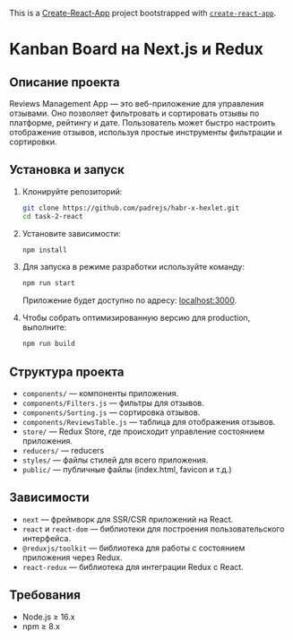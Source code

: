 This is a [Create-React-App](https://react.dev/) project bootstrapped with [`create-react-app`](https://create-react-app.dev/docs/getting-started).

# Kanban Board на Next.js и Redux

## Описание проекта

Reviews Management App — это веб-приложение для управления отзывами. Оно позволяет фильтровать и сортировать отзывы по платформе, рейтингу и дате. Пользователь может быстро настроить отображение отзывов, используя простые инструменты фильтрации и сортировки.

## Установка и запуск

1. Клонируйте репозиторий:

   ```bash
   git clone https://github.com/padrejs/habr-x-hexlet.git
   cd task-2-react

2. Установите зависимости:

    ```bash
    npm install

3. Для запуска в режиме разработки используйте команду:

    ```bash
    npm run start
   ```
   Приложение будет доступно по адресу: [localhost:3000](http://localhost:3000).

4. Чтобы собрать оптимизированную версию для production, выполните:

    ```bash
    npm run build

## Структура проекта

- `components/` — компоненты приложения.
- `components/Filters.js` — фильтры для отзывов.
- `components/Sorting.js` — сортировка отзывов.
- `components/ReviewsTable.js` — таблица для отображения отзывов.
- `store/` — Redux Store, где происходит управление состоянием приложения.
- `reducers/` — reducers
- `styles/` — файлы стилей для всего приложения.
- `public/` — публичные файлы (index.html, favicon и т.д.)

## Зависимости

- `next` — фреймворк для SSR/CSR приложений на React.
- `react` и `react-dom` — библиотеки для построения пользовательского интерфейса.
- `@reduxjs/toolkit` — библиотека для работы с состоянием приложения через Redux.
- `react-redux` — библиотека для интеграции Redux с React.

## Требования

- Node.js ≥ 16.x
- npm ≥ 8.x